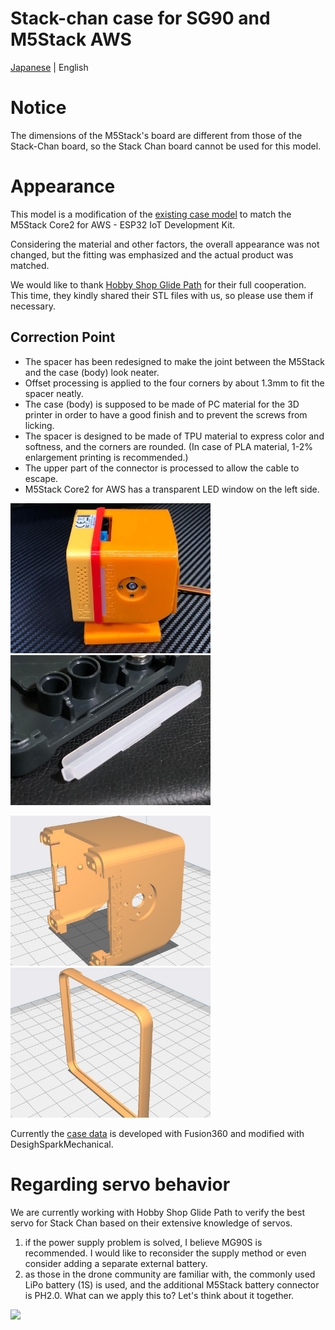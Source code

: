 # Stack-chan case for SG90 and M5Stack AWS
[Japanese](./README_for_SG90andM5StackAWS_ja.md) | English

# Notice
The dimensions of the M5Stack's board are different from those of the Stack-Chan board, so the Stack Chan board cannot be used for this model.

# Appearance
This model is a modification of the [existing case model](../mongonta_case_for_SG90_and_M5GoBottomBoard/case_for_SG90andM5GoBottomBoard/shell_SG90_basicgraybottom.stl) to match the M5Stack Core2 for AWS - ESP32 IoT Development Kit.

Considering the material and other factors, the overall appearance was not changed, but the fitting was emphasized and the actual product was matched.

We would like to thank [Hobby Shop Glide Path](https://hsgp.cart.fc2.com/) for their full cooperation.
This time, they kindly shared their STL files with us, so please use them if necessary.


## Correction Point

 * The spacer has been redesigned to make the joint between the M5Stack and the case (body) look neater.
 * Offset processing is applied to the four corners by about 1.3mm to fit the spacer neatly.
 * The case (body) is supposed to be made of PC material for the 3D printer in order to have a good finish and to prevent the screws from licking.
 * The spacer is designed to be made of TPU material to express color and softness, and the corners are rounded. (In case of PLA material, 1-2% enlargement printing is recommended.)
 * The upper part of the connector is processed to allow the cable to escape.
 * M5Stack Core2 for AWS has a transparent LED window on the left side.

<img src="./docs/images/case_sg90_m5core2AWS.jpg" width="320">  <img src="./docs/images/LED.jpg" width="320">

<img src="./docs/images/case_sg90_m5core2AWSbody.jpg" width="320"> <img src="./docs/images/case_sg90_m5core2AWSspacer.jpg" width="320">

Currently the [case data](./case_for_SG90andM5StackAWS/) is developed with Fusion360 and modified with DesighSparkMechanical.

# Regarding servo behavior
We are currently working with Hobby Shop Glide Path to verify the best servo for Stack Chan based on their extensive knowledge of servos.

1. if the power supply problem is solved, I believe MG90S is recommended. I would like to reconsider the supply method or even consider adding a separate external battery.
2. as those in the drone community are familiar with, the commonly used LiPo battery (1S) is used, and the additional M5Stack battery connector is PH2.0. What can we apply this to? Let's think about it together.

<img src="./docs/images/tester-core2.gif" width="320">
